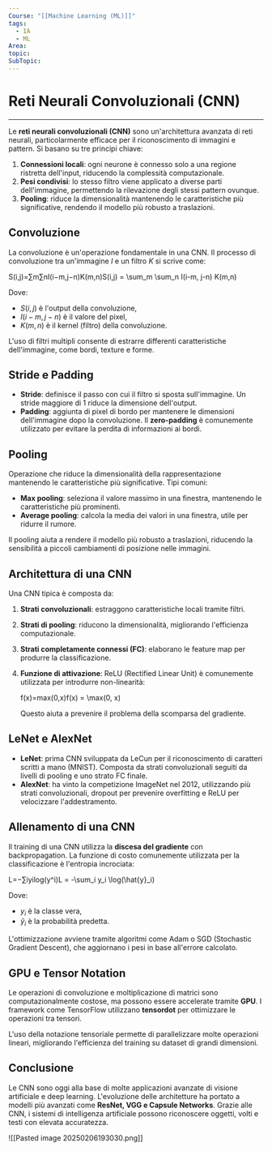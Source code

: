```yaml
---
Course: "[[Machine Learning (ML)]]"
tags:
  - IA
  - ML
Area: 
topic: 
SubTopic:
---
```

# Reti Neurali Convoluzionali (CNN)
---
Le **reti neurali convoluzionali (CNN)** sono un'architettura avanzata di reti neurali, particolarmente efficace per il riconoscimento di immagini e pattern. Si basano su tre principi chiave:

1. **Connessioni locali**: ogni neurone è connesso solo a una regione ristretta dell'input, riducendo la complessità computazionale.
2. **Pesi condivisi**: lo stesso filtro viene applicato a diverse parti dell'immagine, permettendo la rilevazione degli stessi pattern ovunque.
3. **Pooling**: riduce la dimensionalità mantenendo le caratteristiche più significative, rendendo il modello più robusto a traslazioni.

## Convoluzione

La convoluzione è un'operazione fondamentale in una CNN. Il processo di convoluzione tra un'immagine $I$ e un filtro $K$ si scrive come:

S(i,j)=∑m∑nI(i−m,j−n)K(m,n)S(i,j) = \sum_m \sum_n I(i-m, j-n) K(m,n)

Dove:

- $S(i,j)$ è l'output della convoluzione,
- $I(i-m, j-n)$ è il valore del pixel,
- $K(m,n)$ è il kernel (filtro) della convoluzione.

L'uso di filtri multipli consente di estrarre differenti caratteristiche dell'immagine, come bordi, texture e forme.

## Stride e Padding

- **Stride**: definisce il passo con cui il filtro si sposta sull'immagine. Un stride maggiore di 1 riduce la dimensione dell'output.
- **Padding**: aggiunta di pixel di bordo per mantenere le dimensioni dell'immagine dopo la convoluzione. Il **zero-padding** è comunemente utilizzato per evitare la perdita di informazioni ai bordi.

## Pooling

Operazione che riduce la dimensionalità della rappresentazione mantenendo le caratteristiche più significative. Tipi comuni:

- **Max pooling**: seleziona il valore massimo in una finestra, mantenendo le caratteristiche più prominenti.
- **Average pooling**: calcola la media dei valori in una finestra, utile per ridurre il rumore.

Il pooling aiuta a rendere il modello più robusto a traslazioni, riducendo la sensibilità a piccoli cambiamenti di posizione nelle immagini.

## Architettura di una CNN

Una CNN tipica è composta da:

1. **Strati convoluzionali**: estraggono caratteristiche locali tramite filtri.
    
2. **Strati di pooling**: riducono la dimensionalità, migliorando l'efficienza computazionale.
    
3. **Strati completamente connessi (FC)**: elaborano le feature map per produrre la classificazione.
    
4. **Funzione di attivazione**: ReLU (Rectified Linear Unit) è comunemente utilizzata per introdurre non-linearità:
    
    f(x)=max⁡(0,x)f(x) = \max(0, x)
    
    Questo aiuta a prevenire il problema della scomparsa del gradiente.
    

## LeNet e AlexNet

- **LeNet**: prima CNN sviluppata da LeCun per il riconoscimento di caratteri scritti a mano (MNIST). Composta da strati convoluzionali seguiti da livelli di pooling e uno strato FC finale.
- **AlexNet**: ha vinto la competizione ImageNet nel 2012, utilizzando più strati convoluzionali, dropout per prevenire overfitting e ReLU per velocizzare l'addestramento.

## Allenamento di una CNN

Il training di una CNN utilizza la **discesa del gradiente** con backpropagation. La funzione di costo comunemente utilizzata per la classificazione è l'entropia incrociata:

L=−∑iyilog⁡(y^i)L = -\sum_i y_i \log(\hat{y}_i)

Dove:

- $y_i$ è la classe vera,
- $\hat{y}_i$ è la probabilità predetta.

L'ottimizzazione avviene tramite algoritmi come Adam o SGD (Stochastic Gradient Descent), che aggiornano i pesi in base all'errore calcolato.

## GPU e Tensor Notation

Le operazioni di convoluzione e moltiplicazione di matrici sono computazionalmente costose, ma possono essere accelerate tramite **GPU**. I framework come TensorFlow utilizzano **tensordot** per ottimizzare le operazioni tra tensori.

L'uso della notazione tensoriale permette di parallelizzare molte operazioni lineari, migliorando l'efficienza del training su dataset di grandi dimensioni.

## Conclusione

Le CNN sono oggi alla base di molte applicazioni avanzate di visione artificiale e deep learning. L'evoluzione delle architetture ha portato a modelli più avanzati come **ResNet, VGG e Capsule Networks**. Grazie alle CNN, i sistemi di intelligenza artificiale possono riconoscere oggetti, volti e testi con elevata accuratezza.




![[Pasted image 20250206193030.png]]